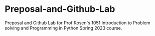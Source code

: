 # Preposal-and-Github-Lab
Preposal and Github Lab for Prof Rosen's 1051 Introduction to Problem solving and Programming in Python  Spring 2023 course.
